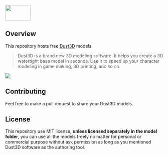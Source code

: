 <a href="https://dust3d.readthedocs.io/en/latest/install.html" target="_blank"><image src="https://raw.githubusercontent.com/huxingyi/dust3d/master/dust3d-logo.png" width="81" height="50"></a>

Overview
----------
This repository hosts free [Dust3D](https://github.com/huxingyi/dust3d) models.

> Dust3D is a brand new 3D modeling software. It helps you create a 3D watertight base model in seconds. Use it to speed up your character modeling in game making, 3D printing, and so on.

<image src="https://raw.githubusercontent.com/huxingyi/free-dust3d-models/master/free-dust3d-models.png">

Contributing
-----------
Feel free to make a pull request to share your Dust3D models.

License
-----------
This repository use MIT license, **unless licensed separately in the model folder**, you can use all the models freely no matter for personal or commercial purpose without ask permission as long as you mentioned Dust3D software as the authoring tool.
